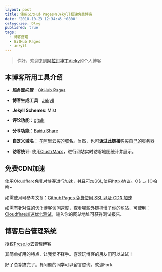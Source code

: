```yaml
---
layout: post
title: 使用GitHub Pages与Jekyll搭建免费博客
date: '2018-10-23 12:34:45 +0800'
categories: Blog
published: true
tags:
  - 博客搭建
  - GitHub Pages
  - Jekyll
---
```


> 你好，欢迎来到[阿拉灯神丁Vicky](https://www.bobinsun.cn/)的个人博客

## 本博客所用工具介绍

- **服务器托管**：[GitHub Pages](https://pages.github.com/)

- **博客生成工具**：[Jekyll](https://jekyllrb.com/)

- **Jekyll Schemes**: Mist

- **评论功能**：[gitalk](https://github.com/gitalk/gitalk/blob/master/readme-cn.md)

- **分享功能**：[Baidu Share](http://share.baidu.com/)

- **自定义域名**： [在阿里云买的域名](https://promotion.aliyun.com/ntms/yunparter/invite.html?userCode=uxdvd8jo)。当然，也可**通过此链接**[购买自己的服务器](https://promotion.aliyun.com/ntms/yunparter/invite.html?userCode=uxdvd8jo)

- **访客统计**: 使用[ClustrMaps](https://clustrmaps.com/)，进行网站实时访客地图统计并展示。


## 免费CDN加速

使用[Cloudflare](https://dash.cloudflare.com/login)免费对博客进行加速，并且可加SSL,使用https协议。O(∩_∩)O哈哈~

如需使用可参考文章：[Github Pages 免费使用 SSL 以及 CDN 加速](https://leamtrop.com/2018/01/28/github-pages-cloudflare/#more)

如需有针对性的优化博客访问速度，查看哪些外链拖慢了你的网站，可使用：[Cloudflare加速优化测试](http://webpagetest.org)，输入你的网站地址可获得测试报告。

## 博客后台管理系统

授权[Prose.io](https://prose.io)去管理博客

其简单好用的特点，让我爱不释手。喜欢玩博客的朋友们可以试试！

好了总算搞完了。有问题的同学可以留言咨询。欢迎Fork.
